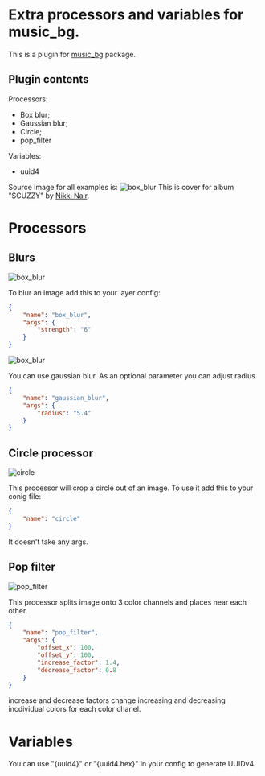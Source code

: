 # Extra processors and variables for music_bg.

This is a plugin for [music_bg](https://github.com/music-bg/music_bg) package.

## Plugin contents

Processors:
* Box blur;
* Gaussian blur;
* Circle;
* pop_filter

Variables:
* uuid4

Source image for all examples is:
![box_blur](https://raw.githubusercontent.com/music-bg/music_bg_extra/master/images/src.png)
This is cover for album "SCUZZY" by [Nikki Nair](https://open.spotify.com/artist/27JCep1zDO3K8GY50trDo6?si=sQZBGPUGSByvyzZY45AduA&dl_branch=1).

# Processors
## Blurs

![box_blur](https://raw.githubusercontent.com/music-bg/music_bg_extra/master/images/box_blur.png)

To blur an image add this to your layer config:
```json
{
    "name": "box_blur",
    "args": {
        "strength": "6"
    }
}
```

![box_blur](https://raw.githubusercontent.com/music-bg/music_bg_extra/master/images/gaussian_blur.png)

You can use gaussian blur.
As an optional parameter you
can adjust radius.
```json
{
    "name": "gaussian_blur",
    "args": {
        "radius": "5.4"
    }
}
```

## Circle processor

![circle](https://raw.githubusercontent.com/music-bg/music_bg_extra/master/images/circle.png)

This processor will crop a circle
out of an image.
To use it add this to your conig file:
```json
{
    "name": "circle"
}
```

It doesn't take any args.

## Pop filter

![pop_filter](https://raw.githubusercontent.com/music-bg/music_bg_extra/master/images/pop_filter.png)

This processor splits image onto 3 color channels and places near each other.

```json
{
    "name": "pop_filter",
    "args": {
        "offset_x": 100,
        "offset_y": 100,
        "increase_factor": 1.4,
        "decrease_factor": 0.8
    }
}
```
increase and decrease factors change
increasing and decreasing incdividual colors for each color chanel.

# Variables

You can use "{uuid4}" or "{uuid4.hex}" in your config to generate
UUIDv4.
